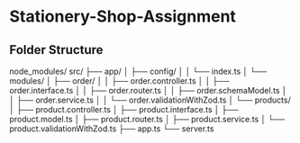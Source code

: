 # Stationery-Shop-Assignment

## Folder Structure

node_modules/ src/ ├── app/ │ ├── config/ │ │ └── index.ts │ └── modules/ │ ├── order/ │ │ ├── order.controller.ts │ │ ├── order.interface.ts │ │ ├── order.router.ts │ │ ├── order.schemaModel.ts │ │ ├── order.service.ts │ │ └── order.validationWithZod.ts │ └── products/ │ ├── product.controller.ts │ ├── product.interface.ts │ ├── product.model.ts │ ├── product.router.ts │ ├── product.service.ts │ └── product.validationWithZod.ts ├── app.ts └── server.ts

